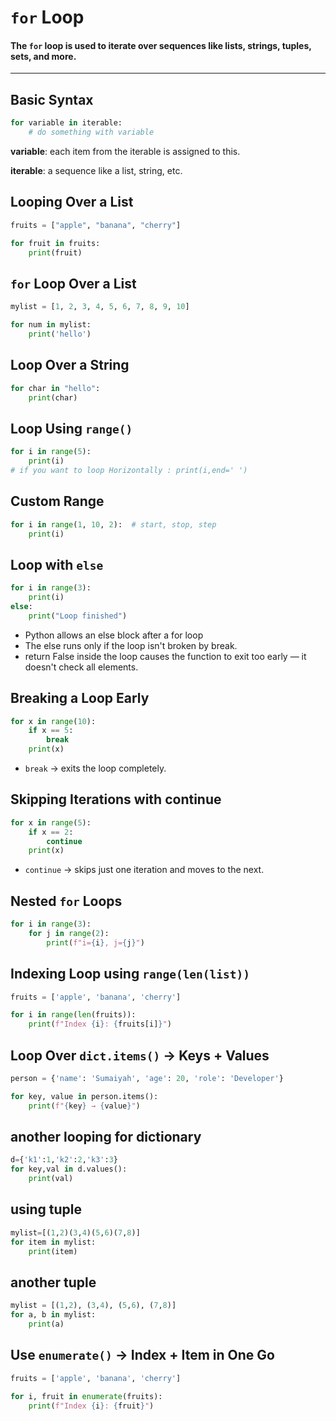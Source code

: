 #  `for` Loop
#### The `for` loop is used to **iterate** over sequences like lists, strings, tuples, sets, and more.
---
## Basic Syntax
```python 
for variable in iterable:
    # do something with variable
```
**variable**: each item from the iterable is assigned to this.

**iterable**: a sequence like a list, string, etc.

## Looping Over a List
```python
fruits = ["apple", "banana", "cherry"]

for fruit in fruits:
    print(fruit)
```
## `for` Loop Over a List
```python
mylist = [1, 2, 3, 4, 5, 6, 7, 8, 9, 10]

for num in mylist:
    print('hello')
```

## Loop Over a String
```python
for char in "hello":
    print(char)
```

## Loop Using `range()`
```python
for i in range(5):
    print(i)
# if you want to loop Horizontally : print(i,end=' ')
```

## Custom Range
```python
for i in range(1, 10, 2):  # start, stop, step
    print(i)
```

## Loop with `else`
```python
for i in range(3):
    print(i)
else:
    print("Loop finished")
```
- Python allows an else block after a for loop
- The else runs only if the loop isn't broken by break.
- return False inside the loop causes the function to exit too early — it doesn't check all elements.

## Breaking a Loop Early
```python
for x in range(10):
    if x == 5:
        break
    print(x)
```
- `break` → exits the loop completely.

## Skipping Iterations with continue
```python
for x in range(5):
    if x == 2:
        continue
    print(x)
```
- `continue` → skips just one iteration and moves to the next.

## Nested `for` Loops
```python
for i in range(3):
    for j in range(2):
        print(f"i={i}, j={j}")
```

## Indexing Loop using `range(len(list))`
```python
fruits = ['apple', 'banana', 'cherry']

for i in range(len(fruits)):
    print(f"Index {i}: {fruits[i]}")
```

## Loop Over `dict.items()` → Keys + Values
```python
person = {'name': 'Sumaiyah', 'age': 20, 'role': 'Developer'}

for key, value in person.items():
    print(f"{key} → {value}")
```

## another looping for dictionary
```python
d={'k1':1,'k2':2,'k3':3}
for key,val in d.values():
    print(val)
```

## using tuple
```python
mylist=[(1,2)(3,4)(5,6)(7,8)]
for item in mylist:
    print(item)
```

## another tuple 
```python
mylist = [(1,2), (3,4), (5,6), (7,8)]
for a, b in mylist:
    print(a)
```

## Use `enumerate()` → Index + Item in One Go
```python
fruits = ['apple', 'banana', 'cherry']

for i, fruit in enumerate(fruits):
    print(f"Index {i}: {fruit}")
```
